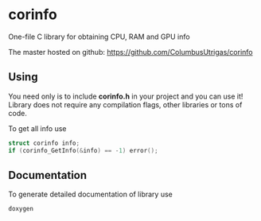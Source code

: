 # corinfo
One-file C library for obtaining CPU, RAM and GPU info

The master hosted on github: https://github.com/ColumbusUtrigas/corinfo

## Using
You need only is to include **corinfo.h** in your project and you can use it!
Library does not require any compilation flags, other libraries or tons of code.

To get all info use

```c
struct corinfo info;
if (corinfo_GetInfo(&info) == -1) error();
```

## Documentation
To generate detailed documentation of library use

```sh
doxygen
```

